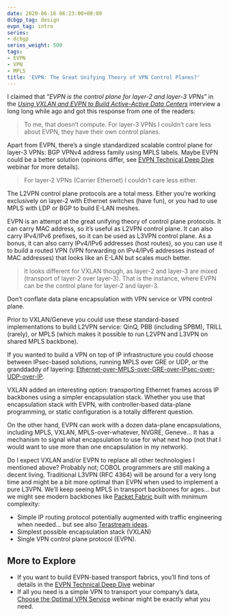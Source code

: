 ```yaml
---
date: 2020-06-16 06:23:00+00:00
dcbgp_tag: design
evpn_tag: intro
series:
- dcbgp
series_weight: 500
tags:
- EVPN
- VPN
- MPLS
title: 'EVPN: The Great Unifying Theory of VPN Control Planes?'
---
```

I claimed that “*EVPN is the control plane for layer-2 and layer-3 VPNs*” in the *[Using VXLAN and EVPN to Build Active-Active Data Centers](https://blog.ipspace.net/2018/11/interview-active-active-data-centers.html)* interview a long long while ago and got this response from one of the readers:

> To me, that doesn’t compute. For layer-3 VPNs I couldn’t care less about EVPN, they have their own control planes.

Apart from EVPN, there’s a single standardized scalable control plane for layer-3 VPNs: BGP VPNv4 address family using MPLS labels. Maybe EVPN could be a better solution (opinions differ, see [EVPN Technical Deep Dive](https://www.ipspace.net/EVPN_Technical_Deep_Dive) webinar for more details).
<!--more-->
> For layer-2 VPNs (Carrier Ethernet) I couldn’t care less either.

The L2VPN control plane protocols are a total mess. Either you’re working exclusively on layer-2 with Ethernet switches (have fun), or you had to use MPLS with LDP or BGP to build E-LAN meshes.

EVPN is an attempt at the great unifying theory of control plane protocols. It can carry MAC address, so it’s useful as L2VPN control plane. It can also carry IPv4/IPv6 prefixes, so it can be used as L3VPN control plane. As a bonus, it can also carry IPv4/IPv6 addresses (host routes), so you can use it to build a routed VPN (VPN forwarding on IPv4/IPv6 addresses instead of MAC addresses) that looks like an E-LAN but scales much better.

> It looks different for VXLAN though, as layer-2 and layer-3 are mixed (transport of layer-2 over layer-3). That is the instance, where EVPN can be the control plane for layer-2 and layer-3.

Don’t conflate data plane encapsulation with VPN service or VPN control plane.

Prior to VXLAN/Geneve you could use these standard-based implementations to build L2VPN service: QinQ, PBB (including SPBM), TRILL (rarely), or MPLS (which makes it possible to run L2VPN and L3VPN on shared MPLS backbone).

If you wanted to build a VPN on top of IP infrastructure you could choose between IPsec-based solutions, running MPLS over GRE or UDP, or the granddaddy of layering: [Ethernet-over-MPLS-over-GRE-over-IPsec-over-UDP-over-IP](https://blog.ipspace.net/2011/03/mplsvpn-over-gre-over-ipsec-does-it.html).

VXLAN added an interesting option: transporting Ethernet frames across IP backbones using a simpler encapsulation stack. Whether you use that encapsulation stack with EVPN, with controller-based data-plane programming, or static configuration is a totally different question.

On the other hand, EVPN can work with a dozen data-plane encapsulations, including MPLS, VXLAN, MPLS-over-whatever, NVGRE, Geneve… It has a mechanism to signal what encapsulation to use for what next hop (not that I would want to use more than one encapsulation in my network).

Do I expect VXLAN and/or EVPN to replace all other technologies I mentioned above? Probably not; COBOL programmers are still making a decent living. Traditional L3VPN (RFC 4364) will be around for a very long time and might be a bit more optimal than EVPN when used to implement a pure L3VPN. We’ll keep seeing MPLS in transport backbones for ages… but we might see modern backbones like [Packet Fabric](https://blog.ipspace.net/2017/06/packet-fabric-on-software-gone-wild.html) built with minimum complexity:

* Simple IP routing protocol potentially augmented with traffic engineering when needed… but see also [Terastream ideas](https://blog.ipspace.net/2013/11/deutsche-telekom-terastream-designed.html).
* Simplest possible encapsulation stack (VXLAN)
* Single VPN control plane protocol (EVPN).

## More to Explore

* If you want to build EVPN-based transport fabrics, you’ll find tons of details in the [EVPN Technical Deep Dive](https://www.ipspace.net/EVPN_Technical_Deep_Dive) webinar
* If all you need is a simple VPN to transport your company’s data, [Choose the Optimal VPN Service](https://www.ipspace.net/Choose_the_Optimal_VPN_Service) webinar might be exactly what you need.
